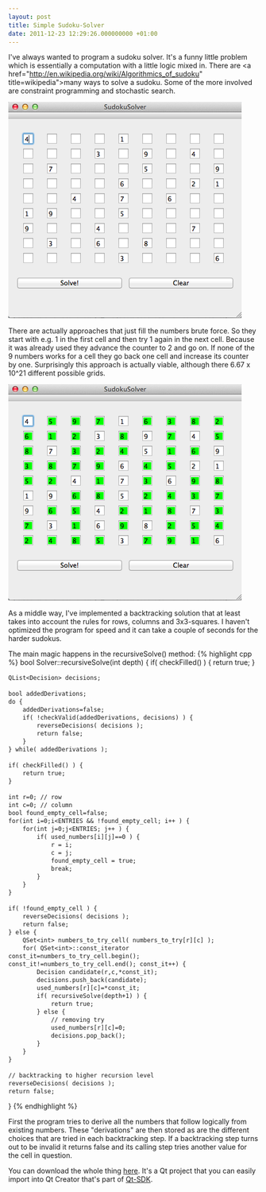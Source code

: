 ```yaml
---
layout: post
title: Simple Sudoku-Solver
date: 2011-12-23 12:29:26.000000000 +01:00
---
```

I've always wanted to program a sudoku solver. It's a funny little problem which is essentially a computation with a little logic mixed in. There are <a href="http://en.wikipedia.org/wiki/Algorithmics_of_sudoku" title=wikipedia">many ways</a> to solve a sudoku. Some of the more involved are constraint programming and stochastic search. 

![Entered Sudoku](/images/Screen-Shot-2011-12-23-at-11.17.34.png)

There are actually approaches that just fill the numbers brute force. So they start with e.g. 1 in the first cell and then try 1 again in the next cell. Because it was already used they advance the counter to 2 and go on. If none of the 9 numbers works for a cell they go back one cell and increase its counter by one. Surprisingly this approach is actually viable, although there 6.67 x 10^21 different possible grids.

![Solved Sudoku](/images/Screen-Shot-2011-12-23-at-11.17.52.png)

As a middle way, I've implemented a backtracking solution that at least takes into account the rules for rows, columns and 3x3-squares. I haven't optimized the program for speed and it can take a couple of seconds for the harder sudokus.


The main magic happens in the recursiveSolve() method:
{% highlight cpp %}
bool Solver::recursiveSolve(int depth)
{
    if( checkFilled() ) {
        return true;
    }

    QList<Decision> decisions;

    bool addedDerivations;
    do {
        addedDerivations=false;
        if( !checkValid(addedDerivations, decisions) ) {
            reverseDecisions( decisions );
            return false;
        }
    } while( addedDerivations );

    if( checkFilled() ) {
        return true;
    }

    int r=0; // row
    int c=0; // column
    bool found_empty_cell=false;
    for(int i=0;i<ENTRIES && !found_empty_cell; i++ ) {
        for(int j=0;j<ENTRIES; j++ ) {
            if( used_numbers[i][j]==0 ) {
                r = i;
                c = j;
                found_empty_cell = true;
                break;
            }
        }
    }

    if( !found_empty_cell ) {
        reverseDecisions( decisions );
        return false;
    } else {
        QSet<int> numbers_to_try_cell( numbers_to_try[r][c] );
        for( QSet<int>::const_iterator const_it=numbers_to_try_cell.begin(); const_it!=numbers_to_try_cell.end(); const_it++) {
            Decision candidate(r,c,*const_it);
            decisions.push_back(candidate);
            used_numbers[r][c]=*const_it;
            if( recursiveSolve(depth+1) ) {
                return true;
            } else {
                // removing try
                used_numbers[r][c]=0;
                decisions.pop_back();
            }
        }
    }

    // backtracking to higher recursion level
    reverseDecisions( decisions );
    return false;
}
{% endhighlight %}

First the program tries to derive all the numbers that follow logically from existing numbers. These "derivations" are then stored as are the different choices that are tried in each backtracking step. If a backtracking step turns out to be invalid it returns false and its calling step tries another value for the cell in question.

You can download the whole thing <a href='{{ site.github.url }}/assets/SudokuSolver_0.1.zip'>here</a>. It's a Qt project that you can easily import into Qt Creator that's part of <a href="http://qt.nokia.com/products/qt-sdk/" title="Qt-SDK">Qt-SDK</a>.
